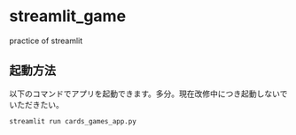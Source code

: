 # streamlit_game
practice of streamlit
## 起動方法​

以下のコマンドでアプリを起動できます。​​多分。現在改修中につき起動しないでいただきたい。

```bash​
streamlit run cards_games_app.py
